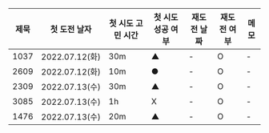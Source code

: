 |제묵|첫 도전 날자|첫 시도 고민 시간|첫 시도 성공 여부|재도전 날짜|재도전 여부|메모|
|---|-------|--------|---|---|---|---|
|1037|2022.07.12(화)|30m|▲|-|O|-|
|2609|2022.07.12(화)|10m|●|-|O|-|
|2309|2022.07.13(수)|30m|▲|-|O|-|
|3085|2022.07.13(수)|1h|X|-|O|-|
|1476|2022.07.13(수)|20m|▲|-|O|-|